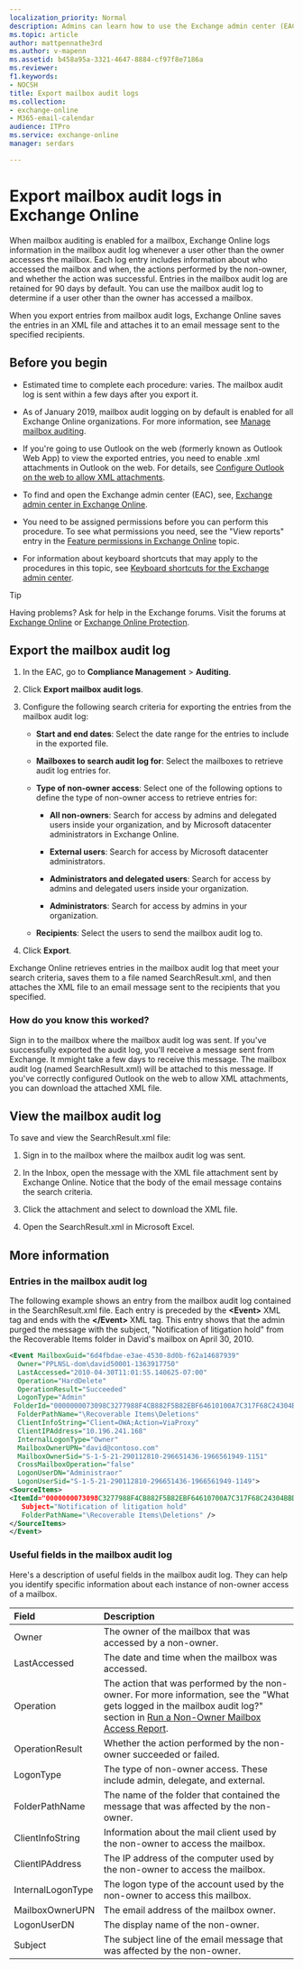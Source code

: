 ```yaml
---
localization_priority: Normal
description: Admins can learn how to use the Exchange admin center (EAC) to export mailbox audit logs in Exchange Online.
ms.topic: article
author: mattpennathe3rd
ms.author: v-mapenn
ms.assetid: b458a95a-3321-4647-8884-cf97f8e7186a
ms.reviewer: 
f1.keywords:
- NOCSH
title: Export mailbox audit logs
ms.collection: 
- exchange-online
- M365-email-calendar
audience: ITPro
ms.service: exchange-online
manager: serdars

---
```


# Export mailbox audit logs in Exchange Online

When mailbox auditing is enabled for a mailbox, Exchange Online logs information in the mailbox audit log whenever a user other than the owner accesses the mailbox. Each log entry includes information about who accessed the mailbox and when, the actions performed by the non-owner, and whether the action was successful. Entries in the mailbox audit log are retained for 90 days by default. You can use the mailbox audit log to determine if a user other than the owner has accessed a mailbox.

When you export entries from mailbox audit logs, Exchange Online saves the entries in an XML file and attaches it to an email message sent to the specified recipients.

## Before you begin

- Estimated time to complete each procedure: varies. The mailbox audit log is sent within a few days after you export it.

- As of January 2019, mailbox audit logging on by default is enabled for all Exchange Online organizations. For more information, see [Manage mailbox auditing](https://docs.microsoft.com/office365/securitycompliance/enable-mailbox-auditing).

- If you're going to use Outlook on the web (formerly known as Outlook Web App) to view the exported entries, you need to enable .xml attachments in Outlook on the web. For details, see [Configure Outlook on the web to allow XML attachments](exchange-auditing-reports.md#configure-outlook-on-the-web-to-allow-xml-attachments).

- To find and open the Exchange admin center (EAC), see, [Exchange admin center in Exchange Online](../../exchange-admin-center.md).

- You need to be assigned permissions before you can perform this procedure. To see what permissions you need, see the "View reports" entry in the [Feature permissions in Exchange Online](../../permissions-exo/feature-permissions.md) topic.

- For information about keyboard shortcuts that may apply to the procedures in this topic, see [Keyboard shortcuts for the Exchange admin center](../../accessibility/keyboard-shortcuts-in-admin-center.md).

> [!TIP]
> Having problems? Ask for help in the Exchange forums. Visit the forums at [Exchange Online](https://go.microsoft.com/fwlink/p/?linkId=267542) or [Exchange Online Protection](https://go.microsoft.com/fwlink/p/?linkId=285351).

## Export the mailbox audit log

1. In the EAC, go to **Compliance Management** \> **Auditing**.

2. Click **Export mailbox audit logs**.

3. Configure the following search criteria for exporting the entries from the mailbox audit log:

   - **Start and end dates**: Select the date range for the entries to include in the exported file.

   - **Mailboxes to search audit log for**: Select the mailboxes to retrieve audit log entries for.

   - **Type of non-owner access**: Select one of the following options to define the type of non-owner access to retrieve entries for:

     - **All non-owners**: Search for access by admins and delegated users inside your organization, and by Microsoft datacenter administrators in Exchange Online.

     - **External users**: Search for access by Microsoft datacenter administrators.

     - **Administrators and delegated users**: Search for access by admins and delegated users inside your organization.

     - **Administrators**: Search for access by admins in your organization.

   - **Recipients**: Select the users to send the mailbox audit log to.

4. Click **Export**.

Exchange Online retrieves entries in the mailbox audit log that meet your search criteria, saves them to a file named SearchResult.xml, and then attaches the XML file to an email message sent to the recipients that you specified.

### How do you know this worked?

Sign in to the mailbox where the mailbox audit log was sent. If you've successfully exported the audit log, you'll receive a message sent from Exchange. It mmight take a few days to receive this message. The mailbox audit log (named SearchResult.xml) will be attached to this message. If you've correctly configured Outlook on the web to allow XML attachments, you can download the attached XML file.

## View the mailbox audit log

To save and view the SearchResult.xml file:

1. Sign in to the mailbox where the mailbox audit log was sent.

2. In the Inbox, open the message with the XML file attachment sent by Exchange Online. Notice that the body of the email message contains the search criteria.

3. Click the attachment and select to download the XML file.

4. Open the SearchResult.xml in Microsoft Excel.

## More information

### Entries in the mailbox audit log

The following example shows an entry from the mailbox audit log contained in the SearchResult.xml file. Each entry is preceded by the **\<Event\>** XML tag and ends with the **\</Event\>** XML tag. This entry shows that the admin purged the message with the subject, "Notification of litigation hold" from the Recoverable Items folder in David's mailbox on April 30, 2010.

```XML
<Event MailboxGuid="6d4fbdae-e3ae-4530-8d0b-f62a14687939"
  Owner="PPLNSL-dom\david50001-1363917750"
  LastAccessed="2010-04-30T11:01:55.140625-07:00"
  Operation="HardDelete"
  OperationResult="Succeeded"
  LogonType="Admin"
 FolderId="0000000073098C3277988F4CB882F5B82EBF64610100A7C317F68C24304BBD18ABE1F185E79B00000026BD4F0000"
  FolderPathName="\Recoverable Items\Deletions"
  ClientInfoString="Client=OWA;Action=ViaProxy"
  ClientIPAddress="10.196.241.168"
  InternalLogonType="Owner"
  MailboxOwnerUPN="david@contoso.com"
  MailboxOwnerSid="S-1-5-21-290112810-296651436-1966561949-1151"
  CrossMailboxOperation="false"
  LogonUserDN="Administraor"
  LogonUserSid="S-1-5-21-290112810-296651436-1966561949-1149">
<SourceItems>
<ItemId="0000000073098C3277988F4CB882F5B82EBF64610700A7C317F68C24304BBD18ABE1F185E79B00000026BD4F0000A7C317F68C24304BBD18ABE1F185E79B00000026BD540"
   Subject="Notification of litigation hold"
   FolderPathName="\Recoverable Items\Deletions" />
</SourceItems>
</Event>
```

### Useful fields in the mailbox audit log

Here's a description of useful fields in the mailbox audit log. They can help you identify specific information about each instance of non-owner access of a mailbox.

|**Field**|**Description**|
|:-----|:-----|
|Owner|The owner of the mailbox that was accessed by a non-owner.|
|LastAccessed|The date and time when the mailbox was accessed.|
|Operation|The action that was performed by the non-owner. For more information, see the "What gets logged in the mailbox audit log?" section in [Run a Non-Owner Mailbox Access Report](https://technet.microsoft.com/library/18f52b7e-cd60-4a2f-b8a3-0c08747635bb.aspx).|
|OperationResult|Whether the action performed by the non-owner succeeded or failed.|
|LogonType|The type of non-owner access. These include admin, delegate, and external.|
|FolderPathName|The name of the folder that contained the message that was affected by the non-owner.|
|ClientInfoString|Information about the mail client used by the non-owner to access the mailbox.|
|ClientIPAddress|The IP address of the computer used by the non-owner to access the mailbox.|
|InternalLogonType|The logon type of the account used by the non-owner to access this mailbox.|
|MailboxOwnerUPN|The email address of the mailbox owner.|
|LogonUserDN|The display name of the non-owner.|
|Subject|The subject line of the email message that was affected by the non-owner.|
